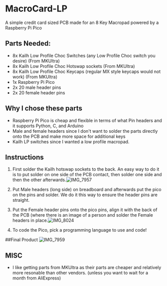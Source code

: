# MacroCard-LP
A simple credit card sized PCB made for an 8 Key Macropad powered by a Raspberry Pi Pico

## Parts Needed:
- 8x Kailh Low Profile Choc Switches (any Low Profile Choc switch you desire) (From MKUltra)
- 8x Kailh Low Profile Choc Hotswap sockets (From MKUltra)
- 8x Kailh Low Profile Choc Keycaps (regular MX style keycaps would not work) (From MKUltra)
- 1x Raspberry Pi Pico
- 2x 20 male header pins
- 2x 20 female header pins

## Why I chose these parts
- Raspberry Pi Pico is cheap and flexible in terms of what Pin headers and it supports Python, C, and Arduino
- Male and female headers since I don't want to solder the parts directly onto the PCB and make more space for additional keys
- Kailh LP switches since I wanted a low profile macropad.


## Instructions
1. First solder the Kailh hotswap sockets to the back. An easy way to do it is to put solder on one side of the PCB contact, then solder one side and then the other afterwards.![IMG_7957](https://user-images.githubusercontent.com/77712523/171341768-0776d308-3246-4034-9b1e-f852cffbe576.jpg)

2. Put Male headers (long side) on breadboard and afterwards put the pico on the pins and solder. We do it this way to ensure the header pins are straight.
3. Put the Female header pins onto the pico pins, align it with the back of the PCB (where there is an image of a person and solder the Female headers in place.![IMG_8024](https://user-images.githubusercontent.com/77712523/171342058-3aeecc59-2cc4-4654-93f4-8932512c4941.jpg)

4. To code the Pico, pick a programming language to use and code!

##Final Product
![IMG_7959](https://user-images.githubusercontent.com/77712523/171341813-d8d13c89-b715-4efe-856f-5eebdebda715.jpg)

## MISC
- I like getting parts from MKUltra as their parts are cheaper and relatively more resonable than other vendors. (unless you want to wait for a month from AliExpress)
